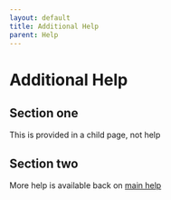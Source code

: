 ```yaml
---
layout: default
title: Additional Help
parent: Help
---
```


# Additional Help

## Section one

This is provided in a child page, not help

## Section two

More help is available back on [main help](/HELP.md#help-one)

